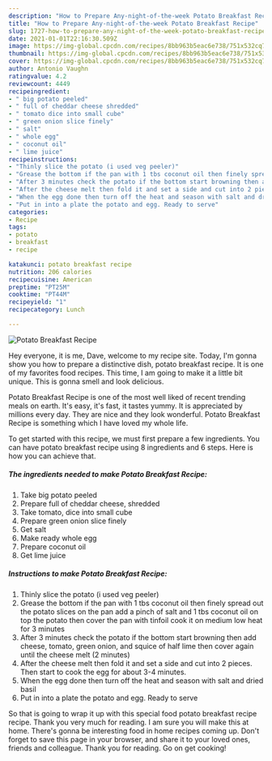 ```yaml
---
description: "How to Prepare Any-night-of-the-week Potato Breakfast Recipe"
title: "How to Prepare Any-night-of-the-week Potato Breakfast Recipe"
slug: 1727-how-to-prepare-any-night-of-the-week-potato-breakfast-recipe
date: 2021-01-01T22:16:30.509Z
image: https://img-global.cpcdn.com/recipes/8bb963b5eac6e738/751x532cq70/potato-breakfast-recipe-recipe-main-photo.jpg
thumbnail: https://img-global.cpcdn.com/recipes/8bb963b5eac6e738/751x532cq70/potato-breakfast-recipe-recipe-main-photo.jpg
cover: https://img-global.cpcdn.com/recipes/8bb963b5eac6e738/751x532cq70/potato-breakfast-recipe-recipe-main-photo.jpg
author: Antonio Vaughn
ratingvalue: 4.2
reviewcount: 4449
recipeingredient:
- " big potato peeled"
- " full of cheddar cheese shredded"
- " tomato dice into small cube"
- " green onion slice finely"
- " salt"
- " whole egg"
- " coconut oil"
- " lime juice"
recipeinstructions:
- "Thinly slice the potato (i used veg peeler)"
- "Grease the bottom if the pan with 1 tbs coconut oil then finely spread out the potato slices on the pan add a pinch of salt and 1 tbs coconut oil on top the potato then cover the pan with tinfoil cook it on medium low heat for 3 minutes"
- "After 3 minutes check the potato if the bottom start browning then add cheese, tomato, green onion, and squice of half lime then cover again until the cheese melt (2 minutes)"
- "After the cheese melt then fold it and set a side and cut into 2 pieces. Then start to cook the egg for about 3-4 minutes."
- "When the egg done then turn off the heat and season with salt and dried basil"
- "Put in into a plate the potato and egg. Ready to serve"
categories:
- Recipe
tags:
- potato
- breakfast
- recipe

katakunci: potato breakfast recipe 
nutrition: 206 calories
recipecuisine: American
preptime: "PT25M"
cooktime: "PT44M"
recipeyield: "1"
recipecategory: Lunch

---
```



![Potato Breakfast Recipe](https://img-global.cpcdn.com/recipes/8bb963b5eac6e738/751x532cq70/potato-breakfast-recipe-recipe-main-photo.jpg)

Hey everyone, it is me, Dave, welcome to my recipe site. Today, I'm gonna show you how to prepare a distinctive dish, potato breakfast recipe. It is one of my favorites food recipes. This time, I am going to make it a little bit unique. This is gonna smell and look delicious.



Potato Breakfast Recipe is one of the most well liked of recent trending meals on earth. It's easy, it's fast, it tastes yummy. It is appreciated by millions every day. They are nice and they look wonderful. Potato Breakfast Recipe is something which I have loved my whole life.


To get started with this recipe, we must first prepare a few ingredients. You can have potato breakfast recipe using 8 ingredients and 6 steps. Here is how you can achieve that.

<!--inarticleads1-->

##### The ingredients needed to make Potato Breakfast Recipe:

1. Take  big potato peeled
1. Prepare  full of cheddar cheese, shredded
1. Take  tomato, dice into small cube
1. Prepare  green onion slice finely
1. Get  salt
1. Make ready  whole egg
1. Prepare  coconut oil
1. Get  lime juice




<!--inarticleads2-->

##### Instructions to make Potato Breakfast Recipe:

1. Thinly slice the potato (i used veg peeler)
1. Grease the bottom if the pan with 1 tbs coconut oil then finely spread out the potato slices on the pan add a pinch of salt and 1 tbs coconut oil on top the potato then cover the pan with tinfoil cook it on medium low heat for 3 minutes
1. After 3 minutes check the potato if the bottom start browning then add cheese, tomato, green onion, and squice of half lime then cover again until the cheese melt (2 minutes)
1. After the cheese melt then fold it and set a side and cut into 2 pieces. Then start to cook the egg for about 3-4 minutes.
1. When the egg done then turn off the heat and season with salt and dried basil
1. Put in into a plate the potato and egg. Ready to serve




So that is going to wrap it up with this special food potato breakfast recipe recipe. Thank you very much for reading. I am sure you will make this at home. There's gonna be interesting food in home recipes coming up. Don't forget to save this page in your browser, and share it to your loved ones, friends and colleague. Thank you for reading. Go on get cooking!
